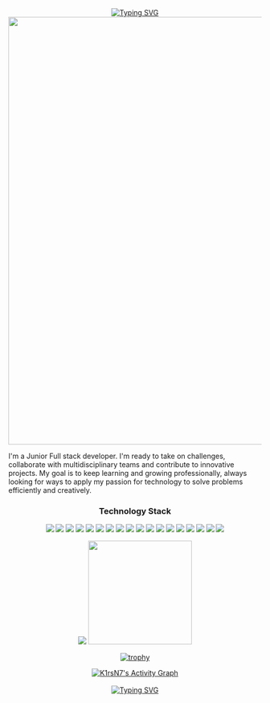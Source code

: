 <div align="center">
    <a href="https://git.io/typing-svg"><img src="https://readme-typing-svg.demolab.com?font=Fira+Code&size=25%&pause=1000&color=E05194&center=true&vCenter=true&width=435&height=25%&lines=Hello+there+!;Welcome+to+My+Profile+!;My+name+is+Erick" alt="Typing SVG" /></a>
</div>
<div align="center"> 
  <img src="https://media4.giphy.com/media/v1.Y2lkPTc5MGI3NjExbW9jb240cjR2bXd5eXVnd3pyNmVlZWNjZjllcTE1NG9qd3V5dnczdiZlcD12MV9pbnRlcm5hbF9naWZfYnlfaWQmY3Q9Zw/NKEt9elQ5cR68/giphy.gif" width="850px"/>
</div>


I'm a Junior Full stack developer. I'm ready to take on challenges, collaborate with multidisciplinary teams and contribute to innovative projects. My goal is to keep learning and growing professionally, always looking for ways to apply my passion for technology to solve problems efficiently and creatively.

<h3 align="center">Technology Stack</h3>

<p align="center">
  <img src="https://img.shields.io/badge/-HTML5-black?style=flat-square&logo=html5&logoColor=orange"/>
  <img src="https://img.shields.io/badge/-CSS3-black?style=flat-square&logo=css3&logoColor=blue""/>
  <img src="https://img.shields.io/badge/-JavaScript-black?style=flat-square&logo=javascript"/>
  <img src="https://img.shields.io/badge/-TypeScript-black?style=flat-square&logo=typescript"/>
  <img src="https://img.shields.io/badge/-React-black?style=flat-square&logo=react"/>
  <img src="https://img.shields.io/badge/-robot-black?style=flat-square&logo=robotframework"/>
  <img src="https://img.shields.io/badge/-selenium-black?style=flat-square&logo=selenium"/>
  <img src="https://img.shields.io/badge/-cypress-black?style=flat-square&logo=cypress"/>
  <img src="https://img.shields.io/badge/-playwright-black?style=flat-square&logo=playwright"/>
  <img src="https://img.shields.io/badge/python-black?style=flat-square&logo=python&logoColor=blue"/>
  <img src="https://img.shields.io/badge/-java-black?style=flat-square&logo=java"/>
  <img src="https://img.shields.io/badge/-spring-black?style=flat-square&logo=spring&logoColor=green""/>
  <img src="https://img.shields.io/badge/-postgresql-black?style=flat-square&logo=postgresql&logoColor=blue"/>
  <img src="https://img.shields.io/badge/-MySQL-black?style=flat-square&logo=mysql"/>
  <img src="https://img.shields.io/badge/-aws-black?style=flat-square&logo=amazon"/>
  <img src="https://img.shields.io/badge/-linux-black?style=flat-square&logo=linux"/>
  <img src="https://img.shields.io/badge/-Git-black?style=flat-square&logo=git"/>
  <img src="https://img.shields.io/badge/-GitHub-black?style=flat-square&logo=github"/>
</p>

<p align = "center">
  <img  src = "https://github-readme-stats.vercel.app/api?username=erickorlandini&show_icons=true&theme=radical&line_height=27">
  <img height="206em" src="https://github-readme-stats.vercel.app/api/top-langs/?username=erickorlandini&layout=compact&langs_count=16&theme=radical"/>
</p>

<div align="center">
  
 [![trophy](https://github-profile-trophy.vercel.app/?username=erickorlandini&row=1&margin-w=40&theme=radical)](https://github.com/ryo-ma/github-profile-trophy)
</div>

</div>
  <div align="center">
<!--       <img src="https://github-readme-stats.vercel.app/api/wakatime?username=K1rsN7&layout=compact&theme=shadow_blue&hide=Other&title_color=84C2C0&bg_color=00000000&text_color=DEDEDE&border_color=00000000"> -->
  <a href="https://github.com/erickorlandini/erickorlandini">
    <img alt="K1rsN7's Activity Graph" src="https://github-readme-activity-graph.vercel.app/graph/?username=erickorlandini&bg_color=RRGGBBAA&title_color=E05194&color=E05194&line=E05194&point=DEDEDE&hide_border=true&custom_title=Contribution⠀Graph" /></a>
<!--   <img src="https://wakatime.com/share/@K1rsN7/e713d501-852d-48fb-adb3-8e9f584cfdf4.svg"> -->
  </div>

<div align="center">
<br>
<a href="https://git.io/typing-svg" ><img src="https://readme-typing-svg.demolab.com?font=Fira+Code&size=25%&pause=1000&color=E05194&center=true&vCenter=true&width=435&height=25%&lines=Thank+you+for+visiting!;I'm+waiting for+you+again!;Have+a+good+day!" alt="Typing SVG" /></a>
</div>
